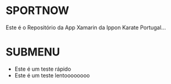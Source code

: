 ﻿# SPORTNOW

Este é o Repositório da App Xamarin da Ippon Karate Portugal...

# SUBMENU

* Este é um teste rápido
* Este é um teste lentoooooooo
